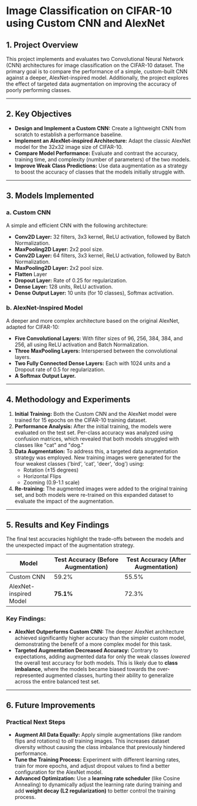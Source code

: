 # Image Classification on CIFAR-10 using Custom CNN and AlexNet

## 1. Project Overview

This project implements and evaluates two Convolutional Neural Network (CNN) architectures for image classification on the CIFAR-10 dataset. The primary goal is to compare the performance of a simple, custom-built CNN against a deeper, AlexNet-inspired model. Additionally, the project explores the effect of targeted data augmentation on improving the accuracy of poorly performing classes.

---

## 2. Key Objectives

* **Design and Implement a Custom CNN:** Create a lightweight CNN from scratch to establish a performance baseline.
* **Implement an AlexNet-inspired Architecture:** Adapt the classic AlexNet model for the 32x32 image size of CIFAR-10.
* **Compare Model Performance:** Evaluate and contrast the accuracy, training time, and complexity (number of parameters) of the two models.
* **Improve Weak Class Predictions:** Use data augmentation as a strategy to boost the accuracy of classes that the models initially struggle with.

---

## 3. Models Implemented

### a. Custom CNN

A simple and efficient CNN with the following architecture:

* **Conv2D Layer:** 32 filters, 3x3 kernel, ReLU activation, followed by Batch Normalization.
* **MaxPooling2D Layer:** 2x2 pool size.
* **Conv2D Layer:** 64 filters, 3x3 kernel, ReLU activation, followed by Batch Normalization.
* **MaxPooling2D Layer:** 2x2 pool size.
* **Flatten** Layer
* **Dropout Layer:** Rate of 0.25 for regularization.
* **Dense Layer:** 128 units, ReLU activation.
* **Dense Output Layer:** 10 units (for 10 classes), Softmax activation.

### b. AlexNet-Inspired Model

A deeper and more complex architecture based on the original AlexNet, adapted for CIFAR-10:

* **Five Convolutional Layers:** With filter sizes of 96, 256, 384, 384, and 256, all using ReLU activation and Batch Normalization.
* **Three MaxPooling Layers:** Interspersed between the convolutional layers.
* **Two Fully Connected Dense Layers:** Each with 1024 units and a Dropout rate of 0.5 for regularization.
* **A Softmax Output Layer.**

---

## 4. Methodology and Experiments

1.  **Initial Training:** Both the Custom CNN and the AlexNet model were trained for 15 epochs on the CIFAR-10 training dataset.
2.  **Performance Analysis:** After the initial training, the models were evaluated on the test set. Per-class accuracy was analyzed using confusion matrices, which revealed that both models struggled with classes like "cat" and "dog."
3.  **Data Augmentation:** To address this, a targeted data augmentation strategy was employed. New training images were generated for the four weakest classes ('bird', 'cat', 'deer', 'dog') using:
    * Rotation (±15 degrees)
    * Horizontal Flips
    * Zooming (0.9-1.1 scale)
4.  **Re-training:** The augmented images were added to the original training set, and both models were re-trained on this expanded dataset to evaluate the impact of the augmentation.

---

## 5. Results and Key Findings

The final test accuracies highlight the trade-offs between the models and the unexpected impact of the augmentation strategy.

| Model                       | Test Accuracy (Before Augmentation) | Test Accuracy (After Augmentation) |
| --------------------------- | ----------------------------------- | ---------------------------------- |
| Custom CNN                  | 59.2%                               | 55.5%                              |
| AlexNet-inspired Model      | **75.1%** | 72.3%                              |

### Key Findings:

* **AlexNet Outperforms Custom CNN:** The deeper AlexNet architecture achieved significantly higher accuracy than the simpler custom model, demonstrating the benefit of a more complex model for this task.
* **Targeted Augmentation Decreased Accuracy:** Contrary to expectations, adding augmented data for only the weak classes *lowered* the overall test accuracy for both models. This is likely due to **class imbalance**, where the models became biased towards the over-represented augmented classes, hurting their ability to generalize across the entire balanced test set.

---

## 6. Future Improvements

### Practical Next Steps

* **Augment All Data Equally:** Apply simple augmentations (like random flips and rotations) to *all* training images. This increases dataset diversity without causing the class imbalance that previously hindered performance.
* **Tune the Training Process:** Experiment with different learning rates, train for more epochs, and adjust dropout values to find a better configuration for the AlexNet model.
* **Advanced Optimization:** Use a **learning rate scheduler** (like Cosine Annealing) to dynamically adjust the learning rate during training and add **weight decay (L2 regularization)** to better control the training process.
